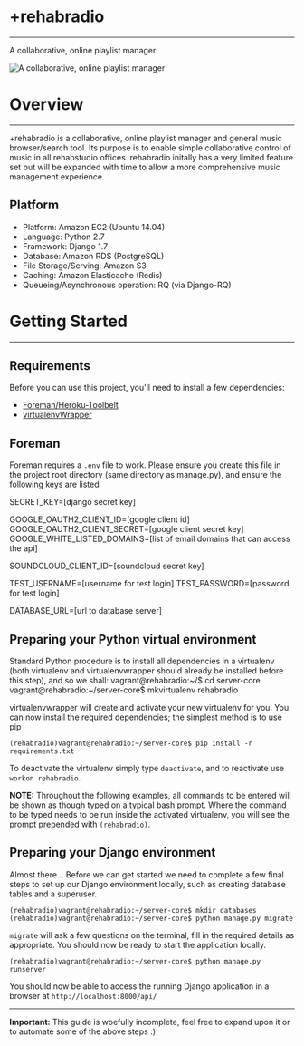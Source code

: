 +rehabradio
===========

***

A collaborative, online playlist manager

![A collaborative, online playlist manager](http://bloodsweatandfashion.com/wp-content/uploads/LL-Cool-J-Ghetto-Blaster.jpg)


Overview
========

***

+rehabradio is a collaborative, online playlist manager and general music browser/search tool. Its purpose is to enable simple collaborative control of music in all rehabstudio offices. rehabradio initally has a very limited feature set but will be expanded with time to allow a more comprehensive music management experience.


Platform
--------

* Platform: Amazon EC2 (Ubuntu 14.04)
* Language: Python 2.7
* Framework: Django 1.7
* Database: Amazon RDS (PostgreSQL)
* File Storage/Serving: Amazon S3
* Caching: Amazon Elasticache (Redis)
* Queueing/Asynchronous operation: RQ (via Django-RQ)


Getting Started
===============

***

Requirements
------------

Before you can use this project, you'll need to install a few dependencies:

- [Foreman/Heroku-Toolbelt](https://toolbelt.heroku.com/)
- [virtualenvWrapper](http://virtualenvwrapper.readthedocs.org/en/latest/install.html)


Foreman
-----------------------------------------
Foreman requires a `.env` file to work. Please ensure you create this file in the project root directory (same directory as manage.py), and ensure the following keys are listed

SECRET_KEY=[django secret key]

GOOGLE_OAUTH2_CLIENT_ID=[google client id]
GOOGLE_OAUTH2_CLIENT_SECRET=[google client secret key]
GOOGLE_WHITE_LISTED_DOMAINS=[list of email domains that can access the api]

SOUNDCLOUD_CLIENT_ID=[soundcloud secret key]

TEST_USERNAME=[username for test login]
TEST_PASSWORD=[password for test login]

DATABASE_URL=[url to database server]


Preparing your Python virtual environment
-----------------------------------------

Standard Python procedure is to install all dependencies in a virtualenv (both virtualenv and virtualenvwrapper should already be installed before this step), and so we shall:
    vagrant@rehabradio:~/$ cd server-core
    vagrant@rehabradio:~/server-core$ mkvirtualenv rehabradio

virtualenvwrapper will create and activate your new virtualenv for you. You can now install the required dependencies; the simplest method is to use pip

    (rehabradio)vagrant@rehabradio:~/server-core$ pip install -r requirements.txt

To deactivate the virtualenv simply type `deactivate`, and to reactivate use `workon rehabradio`.


**NOTE:** Throughout the following examples, all commands to be entered will be shown as though typed on a typical bash prompt. Where the command to be typed needs to be run inside the activated virtualenv, you will see the prompt prepended with `(rehabradio)`.


Preparing your Django environment
---------------------------------

Almost there... Before we can get started we need to complete a few final steps to set up our Django environment locally, such as creating database tables and a superuser.

    (rehabradio)vagrant@rehabradio:~/server-core$ mkdir databases
    (rehabradio)vagrant@rehabradio:~/server-core$ python manage.py migrate

`migrate` will ask a few questions on the terminal, fill in the required details as appropriate. You should now be ready to start the application locally.

    (rehabradio)vagrant@rehabradio:~/server-core$ python manage.py runserver

You should now be able to access the running Django application in a browser at `http://localhost:8000/api/`

***

**Important:** This guide is woefully incomplete, feel free to expand upon it or to automate some of the above steps :)

